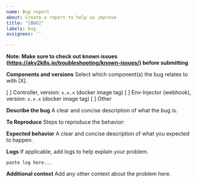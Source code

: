 ```yaml
---
name: Bug report
about: Create a report to help us improve
title: "[BUG]"
labels: bug
assignees: ''

---
```


**Note: Make sure to check out known issues (https://akv2k8s.io/troubleshooting/known-issues/) before submitting**

**Components and versions**
Select which component(s) the bug relates to with [X].

[ ] Controller, version: `x.x.x` (docker image tag)
[ ] Env-Injector (webhook), version: `x.x.x` (docker image tag)
[ ] Other

**Describe the bug**
A clear and concise description of what the bug is.

**To Reproduce**
Steps to reproduce the behavior:

**Expected behavior**
A clear and concise description of what you expected to happen.

**Logs**
If applicable, add logs to help explain your problem.

```
paste log here...
```

**Additional context**
Add any other context about the problem here.
